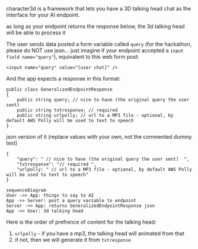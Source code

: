 character3d is a framework that lets you have a 3D talking head chat as the interface for your AI endpoint.

as long as your endpoint returns the response below, the 3d talking head will be able to process it 

The user sends data posted a form variable called `query` (for the hackathon, please do NOT use json... just imagine if your endpoint accepted a `input field name="query"`), equivalent to this web form post: 

```
<input name="query" value="[user chat]" />
```


And the app expects a response in this format: 

```
public class GeneralizedEndpointResponse
{
    public string query; // nice to have (the original query the user sent) 
    public string txtresponse; // required 
    public string urlpolly; // url to a MP3 file - optional, by default AWS Polly will be used to text to speech
}
```
json version of it (replace values with your own, not the commented dummy text)
``` 
{
    "query": " // nice to have (the original query the user sent)  ",
    "txtresponse": "// required ",
    "urlpolly: " // url to a MP3 file - optional, by default AWS Polly will be used to text to speech"
}
```



```mermaid
sequenceDiagram
User ->> App: things to say to AI
App ->> Server: post a query variable to endpoint
Server ->> App: returns GeneralizedEndpointResponse json 
App ->> User: 3d talking head
```

Here is the order of prefrence of content for the talking head:

1. `urlpolly` - if you have a mp3, the talking head will animated from that
2. if not, then we will generate it from `txtresponse` 
